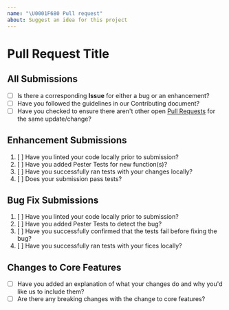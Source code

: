 ```yaml
---
name: "\U0001F680 Pull request"
about: Suggest an idea for this project
---
```


# Pull Request Title

<!-- Provide a description for the Pull Request -->

<!-- Follow/complete the Checklist(s) below, and remove any that are not applicable -->

## All Submissions

- [ ] Is there a corresponding **Issue** for either a bug or an enhancement?
- [ ] Have you followed the guidelines in our Contributing document?
- [ ] Have you checked to ensure there aren't other open [Pull Requests](https://github.com/IPSecMSSP/ip.tools/pulls) for the same update/change?

<!-- You can erase any parts of this template not applicable to your Pull Request. -->

## Enhancement Submissions

1. [ ] Have you linted your code locally prior to submission?
1. [ ] Have you added Pester Tests for new function(s)?
1. [ ] Have you successfully ran tests with your changes locally?
1. [ ] Does your submission pass tests?

## Bug Fix Submissions

1. [ ] Have you linted your code locally prior to submission?
1. [ ] Have you added Pester Tests to detect the bug?
1. [ ] Have you successfully confirmed that the tests fail before fixing the bug?
1. [ ] Have you successfully ran tests with your fices locally?

## Changes to Core Features

- [ ] Have you added an explanation of what your changes do and why you'd like us to include them?
- [ ] Are there any breaking changes with the change to core features?
